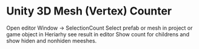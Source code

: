 # Unity 3D Mesh (Vertex) Counter

Open editor Window -> SelectionCount
Select prefab or mesh in project or game object in Heriarhy see result in editor
Show count for childrens and show hiden and nonhiden meeshes.

